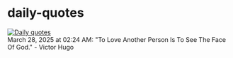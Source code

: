 # daily-quotes
[![Daily quotes](https://github.com/ceepu8/daily-quotes/actions/workflows/daily-quote.yml/badge.svg)](https://github.com/ceepu8/daily-quotes/actions/workflows/daily-quote.yml)<br/>
March 28, 2025 at 02:24 AM: "To Love Another Person Is To See The Face Of God." - Victor Hugo
